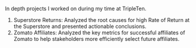 In depth projects I worked on during my time at TripleTen.

1. Superstore Returns: Analyzed the root causes for high Rate of Return at the Superstore and presented actionable conclusions.
2. Zomato Affiliates: Analyzed the key metrics for successful affiliates of Zomato to help stakeholders more efficiently select future affiliates.

